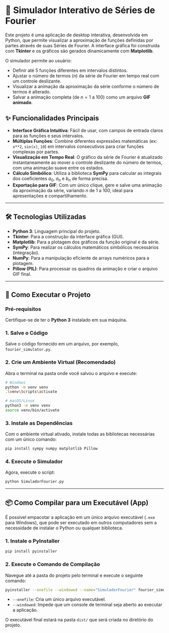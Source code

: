 # 🎼 Simulador Interativo de Séries de Fourier

Este projeto é uma aplicação de desktop interativa, desenvolvida em Python, que permite visualizar a aproximação de funções definidas por partes através de suas Séries de Fourier. A interface gráfica foi construída com **Tkinter** e os gráficos são gerados dinamicamente com **Matplotlib**.

O simulador permite ao usuário:
-   Definir até 5 funções diferentes em intervalos distintos.
-   Ajustar o número de termos ($n$) da série de Fourier em tempo real com um controle deslizante.
-   Visualizar a animação da aproximação da série conforme o número de termos é alterado.
-   Salvar a animação completa (de $n=1$ a 100) como um arquivo **GIF animado**.


## ✨ Funcionalidades Principais

-   **Interface Gráfica Intuitiva**: Fácil de usar, com campos de entrada claros para as funções e seus intervalos.
-   **Múltiplas Funções**: Combine diferentes expressões matemáticas (ex: `x**2`, `sin(x)`, `10`) em intervalos consecutivos para criar funções complexas por partes.
-   **Visualização em Tempo Real**: O gráfico da série de Fourier é atualizado instantaneamente ao mover o controle deslizante do número de termos, com uma animação suave entre os estados.
-   **Cálculo Simbólico**: Utiliza a biblioteca **SymPy** para calcular as integrais dos coeficientes $a_0$, $a_n$ e $b_n$ de forma precisa.
-   **Exportação para GIF**: Com um único clique, gere e salve uma animação da aproximação da série, variando $n$ de 1 a 100, ideal para apresentações e compartilhamento.

---

## 🛠️ Tecnologias Utilizadas

-   **Python 3**: Linguagem principal do projeto.
-   **Tkinter**: Para a construção da interface gráfica (GUI).
-   **Matplotlib**: Para a plotagem dos gráficos da função original e da série.
-   **SymPy**: Para realizar os cálculos matemáticos simbólicos necessários (integração).
-   **NumPy**: Para a manipulação eficiente de arrays numéricos para a plotagem.
-   **Pillow (PIL)**: Para processar os quadros da animação e criar o arquivo GIF final.

---

## 🚀 Como Executar o Projeto

### Pré-requisitos

Certifique-se de ter o **Python 3** instalado em sua máquina.

### 1. Salve o Código
Salve o código fornecido em um arquivo, por exemplo, `fourier_simulator.py`.

### 2. Crie um Ambiente Virtual (Recomendado)

Abra o terminal na pasta onde você salvou o arquivo e execute:

```bash
# Windows
python -m venv venv
.\venv\Scripts\activate

# macOS/Linux
python3 -m venv venv
source venv/bin/activate
```

### 3. Instale as Dependências

Com o ambiente virtual ativado, instale todas as bibliotecas necessárias com um único comando:

```bash
pip install sympy numpy matplotlib Pillow
```

### 4. Execute o Simulador

Agora, execute o script:

```bash
python SimuladorFourier.py
```

---

## 📦 Como Compilar para um Executável (App)

É possível empacotar a aplicação em um único arquivo executável (`.exe` para Windows), que pode ser executado em outros computadores sem a necessidade de instalar o Python ou qualquer biblioteca.

### 1. Instale o PyInstaller

```bash
pip install pyinstaller
```

### 2. Execute o Comando de Compilação

Navegue até a pasta do projeto pelo terminal e execute o seguinte comando:

```bash
pyinstaller --onefile --windowed --name="SimuladorFourier" fourier_simulator.py
```
-   `--onefile`: Cria um único arquivo executável.
-   `--windowed`: Impede que um console de terminal seja aberto ao executar a aplicação.

O executável final estará na pasta `dist/` que será criada no diretório do projeto.

